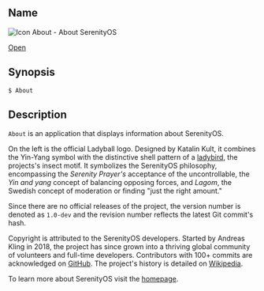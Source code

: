 ## Name

![Icon](/res/icons/16x16/ladyball.png) About - About SerenityOS

[Open](file:///bin/About)

## Synopsis

```**sh
$ About
```

## Description

`About` is an application that displays information about SerenityOS.

On the left is the official Ladyball logo. Designed by Katalin Kult, it combines the Yin-Yang symbol with the distinctive shell pattern of a [ladybird](https://en.wikipedia.org/wiki/Coccinellidae), the projects's insect motif. It symbolizes the SerenityOS philosophy, encompassing the *Serenity Prayer's* acceptance of the uncontrollable, the *Yin and yang* concept of balancing opposing forces, and *Lagom*, the Swedish concept of moderation or finding "just the right amount."

Since there are no official releases of the project, the version number is denoted as `1.0-dev` and the revision number reflects the latest Git commit's hash.

Copyright is attributed to the SerenityOS developers. Started by Andreas Kling in 2018, the project has since grown into a thriving global community of volunteers and full-time developers. Contributors with 100+ commits are acknowledged on [GitHub](https://github.com/SerenityOS/serenity#authors). The project's history is detailed on [Wikipedia](https://en.wikipedia.org/wiki/SerenityOS).

To learn more about SerenityOS visit the [homepage](https://serenityos.org).
